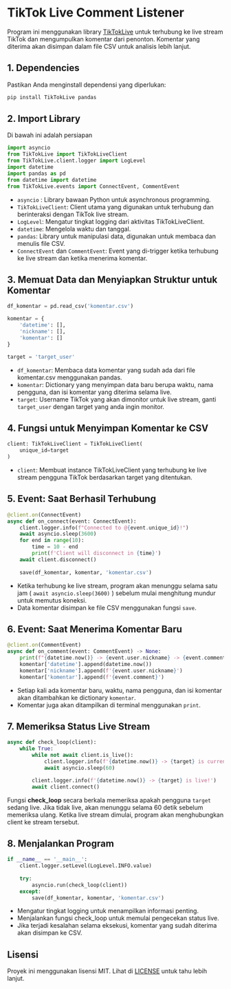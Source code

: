 # TikTok Live Comment Listener

Program ini menggunakan library [TikTokLive](https://github.com/isaackogan/TikTokLive) untuk terhubung ke live stream TikTok dan mengumpulkan komentar dari penonton. Komentar yang diterima akan disimpan dalam file CSV untuk analisis lebih lanjut. 

## 1. Dependencies

Pastikan Anda menginstall dependensi yang diperlukan:

```bash
pip install TikTokLive pandas
```

## 2. Import Library

Di bawah ini adalah persiapan 

```python
import asyncio
from TikTokLive import TikTokLiveClient
from TikTokLive.client.logger import LogLevel
import datetime
import pandas as pd
from datetime import datetime
from TikTokLive.events import ConnectEvent, CommentEvent
```
- `asyncio` : Library bawaan Python untuk asynchronous programming.
- `TikTokLiveClient`: Client utama yang digunakan untuk terhubung dan berinteraksi dengan TikTok live stream.
- `LogLevel`: Mengatur tingkat logging dari aktivitas TikTokLiveClient.
- `datetime`: Mengelola waktu dan tanggal.
- `pandas`: Library untuk manipulasi data, digunakan untuk membaca dan menulis file CSV.
- `ConnectEvent` dan `CommentEvent`: Event yang di-trigger ketika terhubung ke live stream dan ketika menerima komentar.

## 3. Memuat Data dan Menyiapkan Struktur untuk Komentar

```python
df_komentar = pd.read_csv('komentar.csv')

komentar = {
    'datetime': [],
    'nickname': [],
    'komentar': []
}

target = 'target_user'

```
- `df_komentar`: Membaca data komentar yang sudah ada dari file komentar.csv menggunakan pandas.
- `komentar`: Dictionary yang menyimpan data baru berupa waktu, nama pengguna, dan isi komentar yang diterima selama live.
- `target`: Username TikTok yang akan dimonitor untuk live stream, ganti `target_user` dengan target yang anda ingin monitor.

## 4. Fungsi untuk Menyimpan Komentar ke CSV

```python
client: TikTokLiveClient = TikTokLiveClient(
    unique_id=target
)
```

- `client`: Membuat instance TikTokLiveClient yang terhubung ke live stream pengguna TikTok berdasarkan target yang ditentukan.

## 5. Event: Saat Berhasil Terhubung

```python
@client.on(ConnectEvent)
async def on_connect(event: ConnectEvent):
    client.logger.info(f"Connected to @{event.unique_id}!")
    await asyncio.sleep(3600)
    for end in range(10):
        time = 10 - end
        print(f'Client will disconnect in {time}')
    await client.disconnect()
    
    save(df_komentar, komentar, 'komentar.csv')
```

- Ketika terhubung ke live stream, program akan menunggu selama satu jam ( `await asyncio.sleep(3600)` ) sebelum mulai menghitung mundur untuk memutus koneksi.
- Data komentar disimpan ke file CSV menggunakan fungsi `save`.

## 6. Event: Saat Menerima Komentar Baru

```python
@client.on(CommentEvent)
async def on_comment(event: CommentEvent) -> None:
    print(f"{datetime.now()} -> {event.user.nickname} -> {event.comment}")
    komentar['datetime'].append(datetime.now())
    komentar['nickname'].append(f'{event.user.nickname}')
    komentar['komentar'].append(f'{event.comment}')
```

- Setiap kali ada komentar baru, waktu, nama pengguna, dan isi komentar akan ditambahkan ke dictionary `komentar`.
- Komentar juga akan ditampilkan di terminal menggunakan `print`.

## 7. Memeriksa Status Live Stream

```python
async def check_loop(client):
    while True:
        while not await client.is_live():
            client.logger.info(f'{datetime.now()} -> {target} is currently not live')
            await asyncio.sleep(60)

        client.logger.info(f'{datetime.now()} -> {target} is live!')
        await client.connect()
```

Fungsi **check_loop** secara berkala memeriksa apakah pengguna `target` sedang live. Jika tidak live, akan menunggu selama 60 detik sebelum memeriksa ulang. Ketika live stream dimulai, program akan menghubungkan client ke stream tersebut.

## 8. Menjalankan Program
```python
if __name__ == '__main__':
    client.logger.setLevel(LogLevel.INFO.value)
    
    try:
        asyncio.run(check_loop(client))
    except:
        save(df_komentar, komentar, 'komentar.csv')
```

- Mengatur tingkat logging untuk menampilkan informasi penting.
- Menjalankan fungsi check_loop untuk memulai pengecekan status live.
- Jika terjadi kesalahan selama eksekusi, komentar yang sudah diterima akan disimpan ke CSV.

## Lisensi

Proyek ini menggunakan lisensi MIT. Lihat di [LICENSE](https://github.com/rian-ahmad/tiktok-live_comments/blob/main/LICENSE) untuk tahu lebih lanjut.
